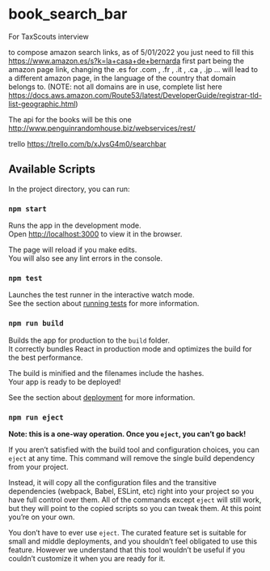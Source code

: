 # book_search_bar
 For TaxScouts interview
 
 to compose amazon search links, as of 5/01/2022 you just need to fill this
 https://www.amazon.es/s?k=la+casa+de+bernarda
 first part being the amazon page link, changing the .es for .com , .fr , .it , .ca , .jp ... will lead to a different amazon page, in the language of the country that domain belongs to.
 (NOTE: not all domains are in use, complete list here https://docs.aws.amazon.com/Route53/latest/DeveloperGuide/registrar-tld-list-geographic.html)
 
The api for the books will be this one http://www.penguinrandomhouse.biz/webservices/rest/

trello   https://trello.com/b/xJvsG4m0/searchbar

## Available Scripts

In the project directory, you can run:

### `npm start`

Runs the app in the development mode.\
Open [http://localhost:3000](http://localhost:3000) to view it in the browser.

The page will reload if you make edits.\
You will also see any lint errors in the console.

### `npm test`

Launches the test runner in the interactive watch mode.\
See the section about [running tests](https://facebook.github.io/create-react-app/docs/running-tests) for more information.

### `npm run build`

Builds the app for production to the `build` folder.\
It correctly bundles React in production mode and optimizes the build for the best performance.

The build is minified and the filenames include the hashes.\
Your app is ready to be deployed!

See the section about [deployment](https://facebook.github.io/create-react-app/docs/deployment) for more information.

### `npm run eject`

**Note: this is a one-way operation. Once you `eject`, you can’t go back!**

If you aren’t satisfied with the build tool and configuration choices, you can `eject` at any time. This command will remove the single build dependency from your project.

Instead, it will copy all the configuration files and the transitive dependencies (webpack, Babel, ESLint, etc) right into your project so you have full control over them. All of the commands except `eject` will still work, but they will point to the copied scripts so you can tweak them. At this point you’re on your own.

You don’t have to ever use `eject`. The curated feature set is suitable for small and middle deployments, and you shouldn’t feel obligated to use this feature. However we understand that this tool wouldn’t be useful if you couldn’t customize it when you are ready for it.
